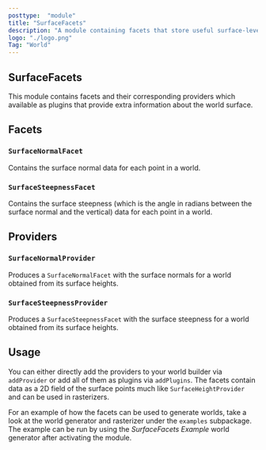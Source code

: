 ```yaml
---
posttype:  "module"  
title: "SurfaceFacets"
description: "A module containing facets that store useful surface-level information and their providers as a plugin"
logo: "./logo.png"
Tag: "World"
---
```

## SurfaceFacets
This module contains facets and their corresponding providers which available as plugins that provide extra information about the world surface.

## Facets
### `SurfaceNormalFacet`
Contains the surface normal data for each point in a world.

### `SurfaceSteepnessFacet`
Contains the surface steepness (which is the angle in radians between the surface normal and the vertical) data for each point in a world.

## Providers
### `SurfaceNormalProvider`
Produces a `SurfaceNormalFacet` with the surface normals for a world obtained from its surface heights.

### `SurfaceSteepnessProvider`
Produces a `SurfaceSteepnessFacet` with the surface steepness for a world obtained from its surface heights.

## Usage
You can either directly add the providers to your world builder via `addProvider` or add all of them as plugins via `addPlugins`. The facets contain data as a 2D field of the surface points much like `SurfaceHeightProvider` and can be used in rasterizers.

For an example of how the facets can be used to generate worlds, take a look at the world generator and rasterizer under the `examples` subpackage. The example can be run by using the _SurfaceFacets Example_ world generator after activating the module.
